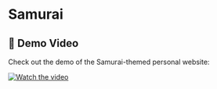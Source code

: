# Samurai

## 🎥 Demo Video

Check out the demo of the Samurai-themed personal website:

[![Watch the video](https://img.youtube.com/vi/6ttTFY25FYY/hqdefault.jpg)](https://www.youtube.com/watch?v=6ttTFY25FYY)
